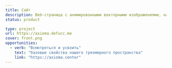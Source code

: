 ```yaml
---
title: Сайт
description: Веб-страница с анимированными векторными изображениями, наглядно показывающими основные принципы построения правильных двухмерных фигур и трехмерных многогранников
status: product

type: project
url: https://axioma.defucc.me
cover: front.png
opportunities:
  - verb: "Всмотреться и усвоить"
    text: "базовые свойства нашего трехмерного пространства"
    link: "https://axioma.center"
---
```

